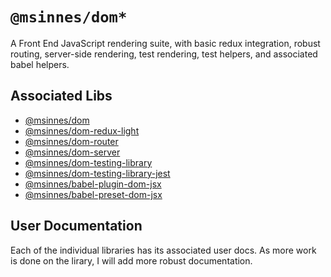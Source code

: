# `@msinnes/dom*`

A Front End JavaScript rendering suite, with basic redux integration, robust routing, server-side rendering, test rendering, test helpers, and associated babel helpers.

## Associated Libs

- [@msinnes/dom](/%40packages/msinnes-dom)
- [@msinnes/dom-redux-light](/%40packages/msinnes-dom-redux-light)
- [@msinnes/dom-router](/%40packages/msinnes-dom-router)
- [@msinnes/dom-server](/%40packages/msinnes-dom-server)
- [@msinnes/dom-testing-library](/%40packages/msinnes-dom-testing-library)
- [@msinnes/dom-testing-library-jest](/%40packages/msinnes-dom-testing-library-jest)
- [@msinnes/babel-plugin-dom-jsx](/%40packages/msinnes-babel-plugin-dom-jsx)
- [@msinnes/babel-preset-dom-jsx](/%40packages/msinnes-babel-preset-dom-jsx)

## User Documentation

Each of the individual libraries has its associated user docs. As more work is done on the lirary, I will add more robust documentation.
